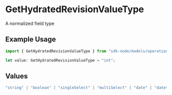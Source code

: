 # GetHydratedRevisionValueType

A normalized field type

## Example Usage

```typescript
import { GetHydratedRevisionValueType } from "sdk-node/models/operations";

let value: GetHydratedRevisionValueType = "int";
```

## Values

```typescript
"string" | "boolean" | "singleSelect" | "multiSelect" | "date" | "datetime" | "int" | "float" | "other"
```